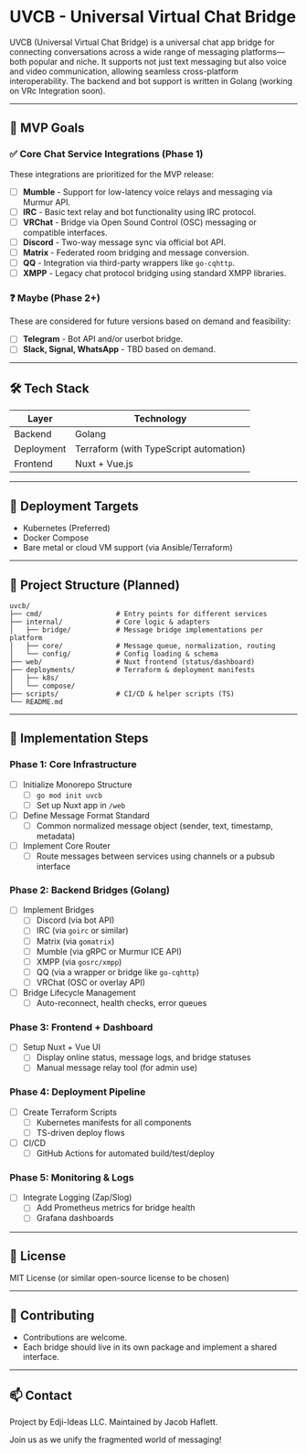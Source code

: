 # UVCB - Universal Virtual Chat Bridge

UVCB (Universal Virtual Chat Bridge) is a universal chat app bridge for connecting conversations across a wide range of messaging platforms—both popular and niche. It supports not just text messaging but also voice and video communication, allowing seamless cross-platform interoperability. The backend and bot support is written in Golang (working on VRc Integration soon).

---

## 🎯 MVP Goals

### ✅ Core Chat Service Integrations (Phase 1)
These integrations are prioritized for the MVP release:

- [ ] **Mumble** - Support for low-latency voice relays and messaging via Murmur API.
- [ ] **IRC** - Basic text relay and bot functionality using IRC protocol.
- [ ] **VRChat** - Bridge via Open Sound Control (OSC) messaging or compatible interfaces.
- [ ] **Discord** - Two-way message sync via official bot API.
- [ ] **Matrix** - Federated room bridging and message conversion.
- [ ] **QQ** - Integration via third-party wrappers like `go-cqhttp`.
- [ ] **XMPP** - Legacy chat protocol bridging using standard XMPP libraries.

### ❓ Maybe (Phase 2+)
These are considered for future versions based on demand and feasibility:

- [ ] **Telegram** - Bot API and/or userbot bridge.
- [ ] **Slack, Signal, WhatsApp** - TBD based on demand.

---

## 🛠 Tech Stack

| Layer            | Technology        |
|------------------|------------------|
| Backend          | Golang            |
| Deployment       | Terraform (with TypeScript automation) |
| Frontend         | Nuxt + Vue.js     |

---

## 🚀 Deployment Targets
- Kubernetes (Preferred)
- Docker Compose
- Bare metal or cloud VM support (via Ansible/Terraform)

---

## 📂 Project Structure (Planned)
```
uvcb/
├── cmd/                  # Entry points for different services
├── internal/             # Core logic & adapters
│   ├── bridge/           # Message bridge implementations per platform
│   ├── core/             # Message queue, normalization, routing
│   └── config/           # Config loading & schema
├── web/                  # Nuxt frontend (status/dashboard)
├── deployments/          # Terraform & deployment manifests
│   ├── k8s/
│   └── compose/
├── scripts/              # CI/CD & helper scripts (TS)
└── README.md
```

---

## 📌 Implementation Steps

### Phase 1: Core Infrastructure
- [ ] Initialize Monorepo Structure
  - [ ] `go mod init uvcb`
  - [ ] Set up Nuxt app in `/web`
- [ ] Define Message Format Standard
  - [ ] Common normalized message object (sender, text, timestamp, metadata)
- [ ] Implement Core Router
  - [ ] Route messages between services using channels or a pubsub interface

### Phase 2: Backend Bridges (Golang)
- [ ] Implement Bridges
  - [ ] Discord (via bot API)
  - [ ] IRC (via `goirc` or similar)
  - [ ] Matrix (via `gomatrix`)
  - [ ] Mumble (via gRPC or Murmur ICE API)
  - [ ] XMPP (via `gosrc/xmpp`)
  - [ ] QQ (via a wrapper or bridge like `go-cqhttp`)
  - [ ] VRChat (OSC or overlay API)
- [ ] Bridge Lifecycle Management
  - [ ] Auto-reconnect, health checks, error queues

### Phase 3: Frontend + Dashboard
- [ ] Setup Nuxt + Vue UI
  - [ ] Display online status, message logs, and bridge statuses
  - [ ] Manual message relay tool (for admin use)

### Phase 4: Deployment Pipeline
- [ ] Create Terraform Scripts
  - [ ] Kubernetes manifests for all components
  - [ ] TS-driven deploy flows
- [ ] CI/CD
  - [ ] GitHub Actions for automated build/test/deploy

### Phase 5: Monitoring & Logs
- [ ] Integrate Logging (Zap/Slog)
  - [ ] Add Prometheus metrics for bridge health
  - [ ] Grafana dashboards

---

## 📜 License
MIT License (or similar open-source license to be chosen)

---

## 🤝 Contributing
- Contributions are welcome.
- Each bridge should live in its own package and implement a shared interface.

---

## 📫 Contact
Project by Edji-Ideas LLC. Maintained by Jacob Haflett.

Join us as we unify the fragmented world of messaging!
